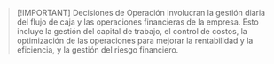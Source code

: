 
> [!IMPORTANT] Decisiones de Operación
> Involucran la gestión diaria del flujo de caja y las operaciones financieras de la empresa. Esto incluye la gestión del capital de trabajo, el control de costos, la optimización de las operaciones para mejorar la rentabilidad y la eficiencia, y la gestión del riesgo financiero.
